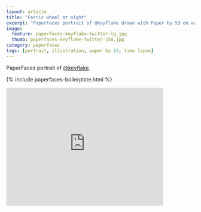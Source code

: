 ```yaml
---
layout: article
title: "Ferris wheel at night"
excerpt: "PaperFaces portrait of @keyflake drawn with Paper by 53 on an iPad."
image: 
  feature: paperfaces-keyflake-twitter-lg.jpg
  thumb: paperfaces-keyflake-twitter-150.jpg
category: paperfaces
tags: [portrait, illustration, paper by 53, time lapse]
---
```


PaperFaces portrait of [@keyflake](http://twitter.com/keyflake).

{% include paperfaces-boilerplate.html %}

<iframe width="420" height="315" src="http://www.youtube.com/embed/6yUmJRwXAdE" frameborder="0"> </iframe>
